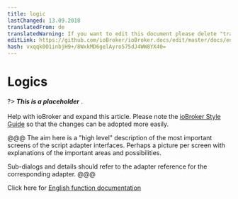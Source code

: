 ```yaml
---
title: logic
lastChanged: 13.09.2018
translatedFrom: de
translatedWarning: If you want to edit this document please delete "translatedFrom" field, elsewise this document will be translated automatically again
editLink: https://github.com/ioBroker/ioBroker.docs/edit/master/docs/en/logic/README.md
hash: vxqqk0O1inbjH9+/8WxkMD6gelAyro575dJ4WW8YX40=
---
```

# Logics
?> ***This is a placeholder*** .<br><br> Help with ioBroker and expand this article. Please note the [ioBroker Style Guide](community/styleguidedoc) so that the changes can be adopted more easily.

@@@ The aim here is a "high level" description of the most important screens of the script adapter interfaces. Perhaps a picture per screen with explanations of the important areas and possibilities.

Sub-dialogs and details should refer to the adapter reference for the corresponding adapter.
@@@

Click here for [English function documentation](https://github.com/ioBroker/ioBroker.javascript/blob/master/docs/en/javascript.md)